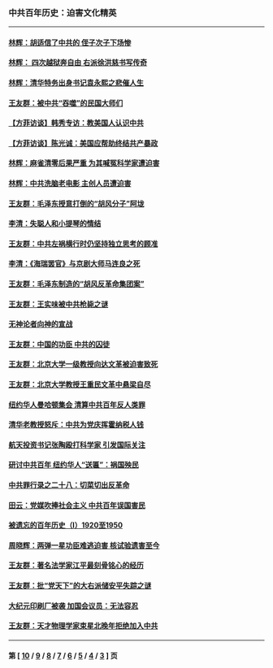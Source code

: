 ### 中共百年历史：迫害文化精英
---
#### [林辉：胡适信了中共的 侄子次子下场惨](../../pages/nf1176111/n14019760.md?06240430) 
#### [林辉： 四次越狱奔自由 右派徐洪慈书写传奇](../../pages/nf1176111/n14010438.md?06240430) 
#### [林辉：清华特务出身书记袁永熙之悲催人生](../../pages/nf1176111/n13997413.md?06240430) 
#### [王友群：被中共“吞噬”的民国大师们](../../pages/nf1176111/n13942620.md?06240430) 
#### [【方菲访谈】韩秀专访：教美国人认识中共](../../pages/nf1176111/n13821310.md?06240430) 
#### [【方菲访谈】陈光诚：美国应帮助终结共产暴政](../../pages/nf1176111/n13759521.md?06240430) 
#### [林辉：麻雀清零后果严重 为其喊冤科学家遭迫害](../../pages/nf1176111/n13746900.md?06240430) 
#### [林辉：中共洗脑老电影 主创人员遭迫害](../../pages/nf1176111/n13699437.md?06240430) 
#### [王友群：毛泽东授意打倒的“胡风分子”阿垅](../../pages/nf1176111/n13592541.md?06240430) 
#### [李清：失聪人和小提琴的情结](../../pages/nf1176111/n13459280.md?06240430) 
#### [王友群：中共左祸横行时仍坚持独立思考的顾准](../../pages/nf1176111/n13444722.md?06240430) 
#### [李清：《海瑞罢官》与京剧大师马连良之死](../../pages/nf1176111/n13412316.md?06240430) 
#### [王友群：毛泽东制造的“胡风反革命集团案”](../../pages/nf1176111/n13324909.md?06240430) 
#### [王友群：王实味被中共枪毙之谜](../../pages/nf1176111/n13307502.md?06240430) 
#### [无神论者向神的宣战](../../pages/nf1176111/n13281535.md?06240430) 
#### [王友群：中国的功臣 中共的囚徒](../../pages/nf1176111/n13291790.md?06240430) 
#### [王友群：北京大学一级教授向达文革被迫害致死](../../pages/nf1176111/n13150966.md?06240430) 
#### [王友群：北京大学教授王重民文革中悬梁自尽](../../pages/nf1176111/n13084645.md?06240430) 
#### [纽约华人曼哈顿集会 清算中共百年反人类罪](../../pages/nf1176111/n13084157.md?06240430) 
#### [清华老教授怒斥：中共为党庆挥霍纳税人钱](../../pages/nf1176111/n13071430.md?06240430) 
#### [航天投资书记张陶殴打科学家 引发国际关注](../../pages/nf1176111/n13069132.md?06240430) 
#### [研讨中共百年 纽约华人“送匾”：祸国殃民](../../pages/nf1176111/n13057367.md?06240430) 
#### [中共罪行录之二十八：切菜切出反革命](../../pages/nf1176111/n13030600.md?06240430) 
#### [田云：党媒吹捧社会主义 中共百年误国害民](../../pages/nf1176111/n13006682.md?06240430) 
#### [被遗忘的百年历史（I）1920至1950](../../pages/nf1176111/n12986411.md?06240430) 
#### [周晓辉：两弹一星功臣难逃迫害 核试验遗害至今](../../pages/nf1176111/n12974997.md?06240430) 
#### [王友群：著名法学家江平最刻骨铭心的经历](../../pages/nf1176111/n12970787.md?06240430) 
#### [王友群：批“党天下”的大右派储安平失踪之谜](../../pages/nf1176111/n12954229.md?06240430) 
#### [大纪元印刷厂被袭 加国会议员：无法容忍](../../pages/nf1176111/n12883028.md?06240430) 
#### [王友群：天才物理学家束星北晚年拒绝加入中共](../../pages/nf1176111/n12792913.md?06240430) 

---
#### 第 [ [10](./10.md?06240430) / [9](./9.md?06240430) / [8](./8.md?06240430) / [7](./7.md?06240430) / [6](./6.md?06240430) / [5](./5.md?06240430) / [4](./4.md?06240430) / [3](./3.md?06240430) ] 页
